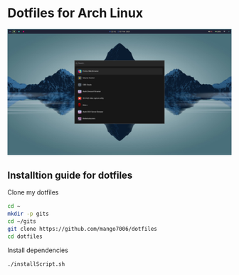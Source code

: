 # Dotfiles for Arch Linux

![alt text](https://github.com/mango7006/dotfiles/blob/master/media/2025-02-03-224127_hyprshot.png)
## Installtion guide for dotfiles
Clone my dotfiles
```bash
cd ~
mkdir -p gits
cd ~/gits
git clone https://github.com/mango7006/dotfiles
cd dotfiles
```

Install dependencies
```bash
./installScript.sh
```
